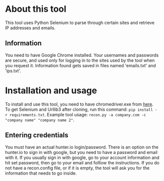 # About this tool
This tool uses Python Selenium to parse through certain sites and retrieve IP addresses and emails.

## Information
You need to have Google Chrome installed.  Your usernames and passwords are secure, and used only for logging in to the sites used by the tool when you request it.  Information found gets saved in files named 'emails.txt' and 'ips.txt'.

# Installation and usage
To install and use this tool, you need to have chromedriver.exe from [here](https://chromedriver.chromium.org/downloads).  To get Selenium and Urllib3 after cloning, run this command: ```pip install -r requirements.txt```.  Example tool usage: ```recon.py -a company.com -c "company name" "company name 2"```.

## Entering credentials
You must have an actual hunter.io login/password.  There is an option on the hunter.io to sign in with google, but you need to have a password and email with it.  If you usually sign in with google, go to your account information and hit set password, then go to your email and folllow the instructions.  If you do not have a recon.config file, or if it is empty, the tool will ask you for the information that needs to go inside.
